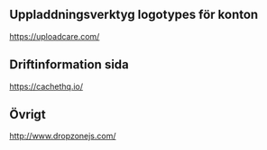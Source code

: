 

## Uppladdningsverktyg logotypes för konton
https://uploadcare.com/



## Driftinformation sida
https://cachethq.io/



## Övrigt
http://www.dropzonejs.com/
